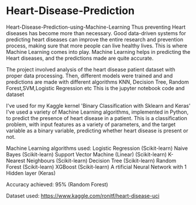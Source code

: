 # Heart-Disease-Prediction
Heart-Disease-Prediction-using-Machine-Learning Thus preventing Heart diseases has become more than necessary. Good data-driven systems for predicting heart diseases can improve the entire research and prevention process, making sure that more people can live healthy lives. This is where Machine Learning comes into play. Machine Learning helps in predicting the Heart diseases, and the predictions made are quite accurate. 

The project involved analysis of the heart disease patient dataset with proper data processing. Then, different models were trained and and predictions are made with different algorithms KNN, Decision Tree, Random Forest,SVM,Logistic Regression etc This is the jupyter notebook code and dataset

I've used for my Kaggle kernel 'Binary Classification with Sklearn and Keras'  I've used a variety of Machine Learning algorithms, implemented in Python, to predict the presence of heart disease in a patient. This is a classification problem, with input features as a variety of parameters, and the target variable as a binary variable, predicting whether heart disease is present or not. 


Machine Learning algorithms used:  Logistic Regression (Scikit-learn) 
                                   Naive Bayes (Scikit-learn) 
                                   Support Vector Machine (Linear) (Scikit-learn)
                                   K-Nearest Neighbours (Scikit-learn) 
                                   Decision Tree (Scikit-learn) 
                                   Random Forest (Scikit-learn)
                                   XGBoost (Scikit-learn) A
                                   rtificial Neural Network with 1 Hidden layer (Keras) 


Accuracy achieved: 95% (Random Forest)  

Dataset used: https://www.kaggle.com/ronitf/heart-disease-uci
